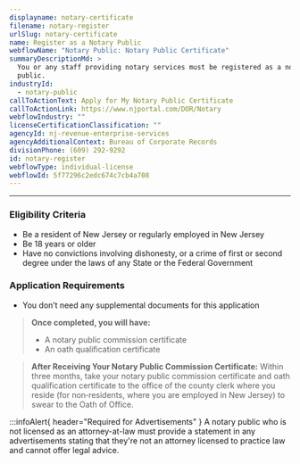 ```yaml
---
displayname: notary-certificate
filename: notary-register
urlSlug: notary-certificate
name: Register as a Notary Public
webflowName: "Notary Public: Notary Public Certificate"
summaryDescriptionMd: >
  You or any staff providing notary services must be registered as a notary
  public.
industryId:
  - notary-public
callToActionText: Apply for My Notary Public Certificate
callToActionLink: https://www.njportal.com/DOR/Notary
webflowIndustry: ""
licenseCertificationClassification: ""
agencyId: nj-revenue-enterprise-services
agencyAdditionalContext: Bureau of Corporate Records
divisionPhone: (609) 292-9292
id: notary-register
webflowType: individual-license
webflowId: 5f77296c2edc674c7cb4a708
---
```


---

### Eligibility Criteria

- Be a resident of New Jersey or regularly employed in New Jersey
- Be 18 years or older
- Have no convictions involving dishonesty, or a crime of first or second degree under the laws of any State or the Federal Government

### Application Requirements

- You don’t need any supplemental documents for this application

> **Once completed, you will have:**
>
> - A notary public commission certificate
> - An oath qualification certificate

> **After Receiving Your Notary Public Commission Certificate:**
> Within three months, take your notary public commission certificate and oath qualification certificate to the office of the county clerk where you reside (for non‐residents, where you are employed in New Jersey) to swear to the Oath of Office.

:::infoAlert{ header="Required for Advertisements" }
A notary public who is not licensed as an attorney-at-law must provide a statement in any advertisements stating that they're not an attorney licensed to practice law and cannot offer legal advice.

